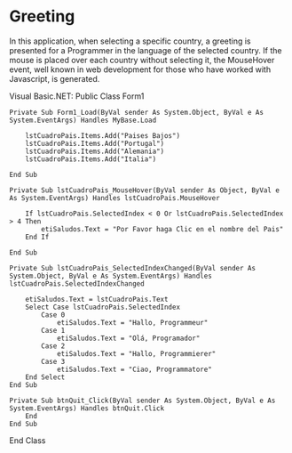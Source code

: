 # Greeting
In this application, when selecting a specific country, a greeting is presented for a Programmer in the language of the selected country. If the mouse is placed over each country without selecting it, the MouseHover event, well known in web development for those who have worked with Javascript, is generated. 

Visual Basic.NET:
Public Class Form1

    Private Sub Form1_Load(ByVal sender As System.Object, ByVal e As System.EventArgs) Handles MyBase.Load

        lstCuadroPais.Items.Add("Paises Bajos")
        lstCuadroPais.Items.Add("Portugal")
        lstCuadroPais.Items.Add("Alemania")
        lstCuadroPais.Items.Add("Italia")

    End Sub

    Private Sub lstCuadroPais_MouseHover(ByVal sender As Object, ByVal e As System.EventArgs) Handles lstCuadroPais.MouseHover

        If lstCuadroPais.SelectedIndex < 0 Or lstCuadroPais.SelectedIndex > 4 Then
            etiSaludos.Text = "Por Favor haga Clic en el nombre del Pais"
        End If

    End Sub

    Private Sub lstCuadroPais_SelectedIndexChanged(ByVal sender As System.Object, ByVal e As System.EventArgs) Handles lstCuadroPais.SelectedIndexChanged

        etiSaludos.Text = lstCuadroPais.Text
        Select Case lstCuadroPais.SelectedIndex
            Case 0
                etiSaludos.Text = "Hallo, Programmeur"
            Case 1
                etiSaludos.Text = "Olá, Programador"
            Case 2
                etiSaludos.Text = "Hallo, Programmierer"
            Case 3
                etiSaludos.Text = "Ciao, Programmatore"
        End Select
    End Sub

    Private Sub btnQuit_Click(ByVal sender As System.Object, ByVal e As System.EventArgs) Handles btnQuit.Click
        End
    End Sub
End Class
